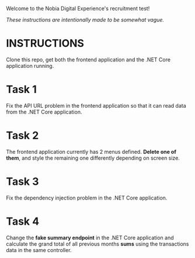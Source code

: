 Welcome to the Nobia Digital Experience's recruitment test!

*These instructions are intentionally made to be somewhat vague.*

# INSTRUCTIONS

Clone this repo, get both the frontend application and the .NET Core application running.


# Task 1

Fix the API URL problem in the frontend application so that it can read data from the .NET Core application.

# Task 2

The frontend application currently has 2 menus defined. **Delete one of them**, and style the remaining one differently depending on screen size.

# Task 3

Fix the dependency injection problem in the .NET Core application.

# Task 4

Change the **fake summary endpoint** in the .NET Core application and calculate the grand total of all previous months **sums** using the transactions data in the same controller.
